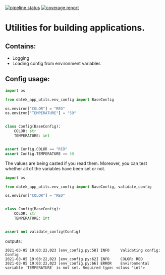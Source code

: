 [![pipeline status](https://gitlab.com/DAtek/app-utils/badges/master/pipeline.svg)](https://gitlab.com/DAtek/app-utils/-/commits/master)
[![coverage report](https://gitlab.com/DAtek/app-utils/badges/master/coverage.svg)](https://gitlab.com/DAtek/app-utils/-/commits/master)

# Utilities for building applications.

## Contains: 
- Logging
- Loading config from environment variables

## Config usage: 
```python
import os

from datek_app_utils.env_config import BaseConfig

os.environ["COLOR"] = "RED"
os.environ["TEMPERATURE"] = "50"


class Config(BaseConfig):
    COLOR: str
    TEMPERATURE: int


assert Config.COLOR == "RED"
assert Config.TEMPERATURE == 50
```

The values are being casted if you read them.
Moreover, you can test whether all of the variables have been set or not.

```python
import os

from datek_app_utils.env_config import BaseConfig, validate_config

os.environ["COLOR"] = "RED"


class Config(BaseConfig):
    COLOR: str
    TEMPERATURE: int


assert not validate_config(Config)
```
outputs:
```
2021-03-05 19:03:22,023 [env_config.py:58] INFO     Validating config: Config
2021-03-05 19:03:22,023 [env_config.py:62] INFO     COLOR: RED
2021-03-05 19:03:22,023 [env_config.py:66] ERROR    Environmental variable `TEMPERATURE` is not set. Required type: <class 'int'>
```